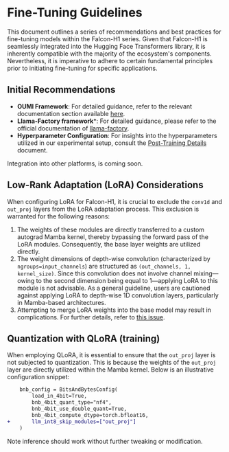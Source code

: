 # Fine-Tuning Guidelines

This document outlines a series of recommendations and best practices for fine-tuning models within the Falcon-H1 series. Given that Falcon-H1 is seamlessly integrated into the Hugging Face Transformers library, it is inherently compatible with the majority of the ecosystem's components. Nevertheless, it is imperative to adhere to certain fundamental principles prior to initiating fine-tuning for specific applications.

## Initial Recommendations

- **OUMI Framework**: For detailed guidance, refer to the relevant documentation section available [here](https://github.com/oumi-ai/oumi/tree/main/configs/recipes/falcon_h1).
- **Llama-Factory framework***: For detailed guidance, please refer to the official documentation of [llama-factory](https://github.com/hiyouga/LLaMA-Factory).
- **Hyperparameter Configuration**: For insights into the hyperparameters utilized in our experimental setup, consult the [Post-Training Details](./post_training_details.md) document.

Integration into other platforms, is coming soon.

## Low-Rank Adaptation (LoRA) Considerations

When configuring LoRA for Falcon-H1, it is crucial to exclude the `conv1d` and `out_proj` layers from the LoRA adaptation process. This exclusion is warranted for the following reasons:

1. The weights of these modules are directly transferred to a custom autograd Mamba kernel, thereby bypassing the forward pass of the LoRA modules. Consequently, the base layer weights are utilized directly.
2. The weight dimensions of depth-wise convolution (characterized by `ngroups=input_channels`) are structured as `(out_channels, 1, kernel_size)`. Since this convolution does not involve channel mixing—owing to the second dimension being equal to 1—applying LoRA to this module is not advisable. As a general guideline, users are cautioned against applying LoRA to depth-wise 1D convolution layers, particularly in Mamba-based architectures.
3. Attempting to merge LoRA weights into the base model may result in complications. For further details, refer to [this issue](https://github.com/tiiuae/Falcon-H1/issues/13).

## Quantization with QLoRA (training)

When employing QLoRA, it is essential to ensure that the `out_proj` layer is not subjected to quantization. This is because the weights of the `out_proj` layer are directly utilized within the Mamba kernel. Below is an illustrative configuration snippet:

```diff
    bnb_config = BitsAndBytesConfig(
        load_in_4bit=True,
        bnb_4bit_quant_type="nf4",
        bnb_4bit_use_double_quant=True,
        bnb_4bit_compute_dtype=torch.bfloat16,
+       llm_int8_skip_modules=["out_proj"]
    )
```

Note inference should work without further tweaking or modification.
